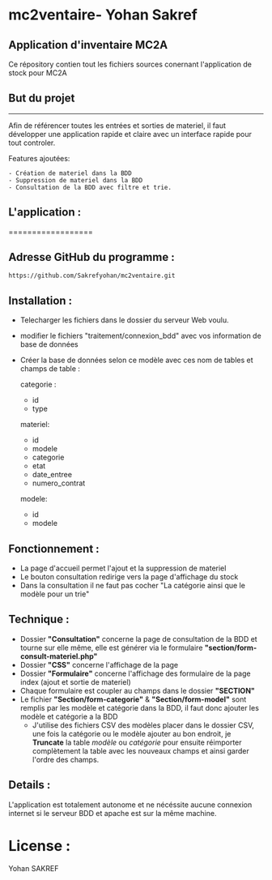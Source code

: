 # mc2ventaire- Yohan Sakref
Application d'inventaire MC2A
------------------------------

Ce répository contien tout les fichiers sources conernant l'application de stock pour MC2A


## But du projet
------------------------------
Afin de référencer toutes les entrées et sorties de materiel, il faut développer une application rapide et claire avec un interface rapide pour tout controler. 


Features ajoutées:

    - Création de materiel dans la BDD
    - Suppression de materiel dans la BDD
    - Consultation de la BDD avec filtre et trie.

## L'application :
==================

Adresse GitHub du programme :
-----------------------------
    https://github.com/Sakrefyohan/mc2ventaire.git

Installation :
------------
* Telecharger les fichiers dans le dossier du serveur Web voulu. 
* modifier le fichiers "traitement/connexion_bdd" avec vos information de base de données
* Créer la base de données selon ce modèle avec ces nom de tables et champs de table : 
    

    categorie : 
    - id
    - type
    
    materiel:
    - id	
    - modele	
    - categorie
    - etat
    - date_entree	
    - numero_contrat
    
    modele: 
    - id
    - modele

Fonctionnement :
-----------
* La page d'accueil permet l'ajout et la suppression de materiel   
* Le bouton consultation redirige vers la page d'affichage du stock
* Dans la consultation il ne faut pas cocher "La catégorie ainsi que le modèle pour un trie"

Technique :
-----------
* Dossier __"Consultation"__ concerne la page de consultation de la BDD et tourne sur elle même, elle est générer via le formulaire __"section/form-consult-materiel.php"__
* Dossier __"CSS"__ concerne l'affichage de la page
* Dossier __"Formulaire"__ concerne l'affichage des formulaire de la page index (ajout et sortie de materiel)
* Chaque formulaire est coupler au champs dans le dossier __"SECTION"__
* Le fichier __"Section/form-categorie"__ & __"Section/form-model"__ sont remplis par les modèle et catégorie dans la BDD, il faut donc ajouter les modèle et catégorie a la BDD
    * J'utilise des fichiers CSV des modèles placer dans le dossier CSV, une fois la catégorie ou le modèle ajouter au bon endroit, je __Truncate__ la table _modèle_ ou _catégorie_ pour ensuite réimporter complètement la table avec les nouveaux champs et ainsi garder l'ordre des champs.  



Details :
-----------
L'application est totalement autonome et ne nécéssite aucune connexion internet si le serveur BDD et apache est sur la même machine. 


License :
============
Yohan SAKREF
